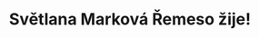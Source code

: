 ---
id: 03f06688-3b0d-4a1f-92d6-3f007ac6b6fc
title: "Světlana Marková Řemeso žije!"
price: 10000
year: 2015
description: "Projekt navazuje na loňskou úspěšnou spolupráci místního klubu paličkování vedeného Světlanou Markovou s Nadačním fondem Kousek po kousku. Během předcházejících dvanácti měsíců se klubu podařilo zorganizovat několik výstav, víkendové společné workshopy, zprofesionalizovat svou činnost i rozšířit své řady o nové členky z blízkého i vzdálenějšího okolí, starší i mladší generace."
kouskovani: false
locationName: undefined
position:
  lng: 17.9069223272338
  lat: 49.716860958042396
---
